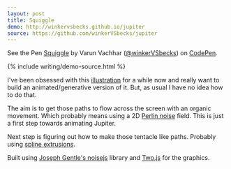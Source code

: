 ```yaml
---
layout: post
title: Squiggle
demo: http://winkervsbecks.github.io/jupiter
source: https://github.com/winkerVSbecks/jupiter
---
```


<p data-height="268" data-theme-id="7569" data-slug-hash="kdFsh" data-default-tab="result" class='codepen'>See the Pen <a href='http://codepen.io/winkerVSbecks/pen/kdFsh/'>Squiggle</a> by Varun Vachhar (<a href='http://codepen.io/winkerVSbecks'>@winkerVSbecks</a>) on <a href='http://codepen.io'>CodePen</a>.</p>
<script async src="//codepen.io/assets/embed/ei.js"></script>

{% include writing/demo-source.html %}



I've been obsessed with this  [illustration](https://dribbble.com/shots/1128300-Jupiter-Study-no-01) for a while now and really want to build an animated/generative version of it. But, as usual I have no idea how to do that.

The aim is to get those paths to flow across the screen with an organic movement. Which probably means using a 2D  [Perlin noise](http://en.wikipedia.org/wiki/Perlin_noise) field. This is just a first step towards animating Jupiter.

Next step is figuring out how to make those tentacle like paths. Probably using  [spline extrusions](http://marcinignac.com/blog/cindermedusae-making-generative-creatures/mesh05.html).

Built using  [Joseph Gentle's noisejs](https://github.com/josephg/noisejs) library and  [Two.js](http://jonobr1.github.io/two.js) for the graphics.

